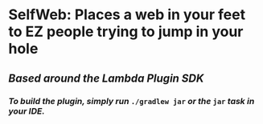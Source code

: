 # SelfWeb: Places a web in your feet to EZ people trying to jump in your hole

## *Based around the Lambda Plugin SDK*
### *To build the plugin, simply run* `./gradlew jar` *or the* `jar` *task in your IDE.*